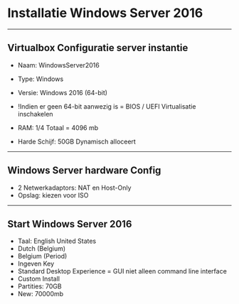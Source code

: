 # Installatie Windows Server 2016

---

## Virtualbox Configuratie server instantie

* Naam: WindowsServer2016
* Type: Windows
* Versie: Windows 2016 (64-bit)
* !Indien er geen 64-bit aanwezig is = BIOS / UEFI Virtualisatie inschakelen

* RAM: 1/4 Totaal = 4096 mb
* Harde Schijf: 50GB Dynamisch alloceert

---

## Windows Server hardware Config

* 2 Netwerkadaptors: NAT en Host-Only
* Opslag: kiezen voor ISO

---

## Start Windows Server 2016

* Taal: English United States
* Dutch (Belgium)
* Belgium (Period)
* Ingeven Key
* Standard Desktop Experience = GUI niet alleen command line interface
* Custom Install
* Partities: 70GB
* New: 70000mb

